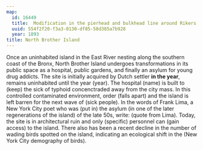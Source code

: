 ```yaml
---
map:
  id: 16449
  title:  Modification in the pierhead and bulkhead line around Rikers Island
  uuid: 554f2f20-f3a3-0130-df85-58d385a7b928
  year: 1893
title: North Brother Island
---
```

Once an uninhabited island in the East River nesting along the southern coast of the Bronx, North Brother Island undergoes transformations in its public space as a hospital, public gardens, and finally an asylum for young drug addicts. The site is initially acquired by Dutch settler __in the year__, remains uninhabited until the year (year). The hospital (name) is built to (keep) the sick of typhoid concenctraded away from the city mass. In this controlled contaminated environment, order (falls apart) and the island is left barren for the next wave of (sick people). In the words of Frank Lima, a New York City poet who was (put in) the asylum (in one of the later regenerations of the island) of the late 50s, write: (quote from Lima). Today, the site is in architectural ruin and only (specific) personnel can (gain access) to the island. There also has been a recent decline in the number of wading birds spotted on the island, indicating an ecological shift in the (New York City demography of birds).

